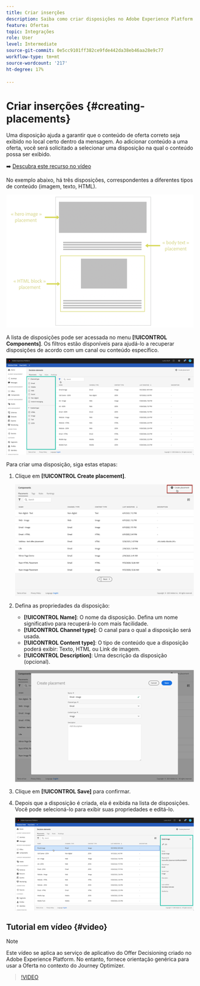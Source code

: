 ```yaml
---
title: Criar inserções
description: Saiba como criar disposições no Adobe Experience Platform.
feature: Ofertas
topic: Integrações
role: User
level: Intermediate
source-git-commit: 0e5cc9101ff382ce9fde442da38eb46aa28e9c77
workflow-type: tm+mt
source-wordcount: '217'
ht-degree: 17%

---
```


# Criar inserções {#creating-placements}

Uma disposição ajuda a garantir que o conteúdo de oferta correto seja exibido no local certo dentro da mensagem. Ao adicionar conteúdo a uma oferta, você será solicitado a selecionar uma disposição na qual o conteúdo possa ser exibido.

➡️ [Descubra este recurso no vídeo](#video)

No exemplo abaixo, há três disposições, correspondentes a diferentes tipos de conteúdo (imagem, texto, HTML).

![](../../assets/offers_placement_schema.png)

A lista de disposições pode ser acessada no menu **[!UICONTROL Components]**. Os filtros estão disponíveis para ajudá-lo a recuperar disposições de acordo com um canal ou conteúdo específico.

![](../../assets/placements_filter.png)

Para criar uma disposição, siga estas etapas:

1. Clique em **[!UICONTROL Create placement]**.

   ![](../../assets/offers_placement_creation.png)

1. Defina as propriedades da disposição:

   * **[!UICONTROL Name]**: O nome da disposição. Defina um nome significativo para recuperá-lo com mais facilidade.
   * **[!UICONTROL Channel type]**: O canal para o qual a disposição será usada.
   * **[!UICONTROL Content type]**: O tipo de conteúdo que a disposição poderá exibir: Texto, HTML ou Link de imagem.
   * **[!UICONTROL Description]**: Uma descrição da disposição (opcional).

   ![](../../assets/offers_placement_creation_properties.png)

1. Clique em **[!UICONTROL Save]** para confirmar.

1. Depois que a disposição é criada, ela é exibida na lista de disposições. Você pode selecioná-lo para exibir suas propriedades e editá-lo.

   ![](../../assets/placement_created.png)

## Tutorial em vídeo {#video}

>[!NOTE]
>
>Este vídeo se aplica ao serviço de aplicativo do Offer Decisioning criado no Adobe Experience Platform. No entanto, fornece orientação genérica para usar a Oferta no contexto do Journey Optimizer.

>[!VIDEO](https://video.tv.adobe.com/v/329372?quality=12)
